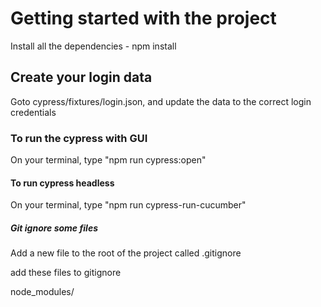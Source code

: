 # Getting started with the project

Install all the dependencies - npm install

## Create your login data

Goto cypress/fixtures/login.json, and update the data to the correct login credentials

### To run the cypress with GUI

On your terminal, type "npm run cypress:open"

#### To run cypress headless 

On your terminal, type "npm run cypress-run-cucumber"

##### Git ignore some files

Add a new file to the root of the project called .gitignore

add these files to gitignore

node_modules/